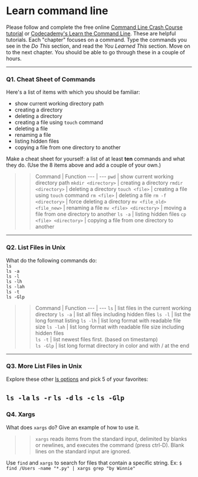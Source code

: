 # Learn command line

Please follow and complete the free online [Command Line Crash Course
tutorial](https://web.archive.org/web/20160708171659/http://cli.learncodethehardway.org/book/) or [Codecademy's Learn the Command Line](https://www.codecademy.com/learn/learn-the-command-line). These are helpful tutorials. Each "chapter" focuses on a command. Type the commands you see in the _Do This_ section, and read the _You Learned This_ section. Move on to the next chapter. You should be able to go through these in a couple of hours.

---

### Q1.  Cheat Sheet of Commands  

Here's a list of items with which you should be familiar:  
* show current working directory path
* creating a directory
* deleting a directory
* creating a file using `touch` command
* deleting a file
* renaming a file
* listing hidden files
* copying a file from one directory to another

Make a cheat sheet for yourself: a list of at least **ten** commands and what they do.  (Use the 8 items above and add a couple of your own.)  

> > Command | Function
--- | ---
`pwd` | show current working directory path
`mkdir <directory>` | creating a directory
`rmdir <directory>` | deleting a directory
`touch <file>` | creating a file using `touch` command
`rm <file>` | deleting a file
`rm -f <directory>` | force deleting a directory
`mv <file_old> <file_new>` | renaming a file
`mv <file> <directory>` | moving a file from one directory to another
`ls -a` | listing hidden files
`cp <file> <directory>` | copying a file from one directory to another

---

### Q2.  List Files in Unix   

What do the following commands do:  
`ls`  
`ls -a`  
`ls -l`  
`ls -lh`  
`ls -lah`  
`ls -t`  
`ls -Glp`  

> > Command | Function
--- | ---
`ls` | list files in the current working directory 
`ls -a` | list all files including hidden files 
`ls -l` |  list the long format listing
`ls -lh` | 	list long format with readable file size
`ls -lah` | list long format with readable file size including hidden files  
`ls -t` | list newest files first. (based on timestamp)  
`ls -Glp` | list long format directory in color and with / at the end 
---

### Q3.  More List Files in Unix  

Explore these other [ls options](http://www.techonthenet.com/unix/basic/ls.php) and pick 5 of your favorites:

> > 

`ls -la`
`ls -r`
`ls -d`
`ls -c`
`ls -Glp`
---

### Q4.  Xargs   

What does `xargs` do? Give an example of how to use it.

> > `xargs` reads items from the standard input, delimited by blanks or newlines, and executes the command (press ctrl-D). Blank lines on the standard input are ignored.

Use `find` and `xargs` to search for files that contain a specific string. Ex: `$ find /Users -name "*.py" | xargs grep "by Winnie"`
 

